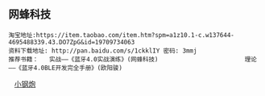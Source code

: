    ## 网蜂科技    
    淘宝地址:https://item.taobao.com/item.htm?spm=a1z10.1-c.w137644-4695488339.43.DO7ZpG&id=19709734063
    资料下载地址: http://pan.baidu.com/s/1ckklIY 密码: 3mmj     
    推荐书籍：   实战——《蓝牙4.0实战演练》(网蜂科技)                        理论——《蓝牙4.0BLE开发完全手册》(欧阳骏)
    
    
    
    [小钢炮](https://github.com/JUMA-IO)
    
    
